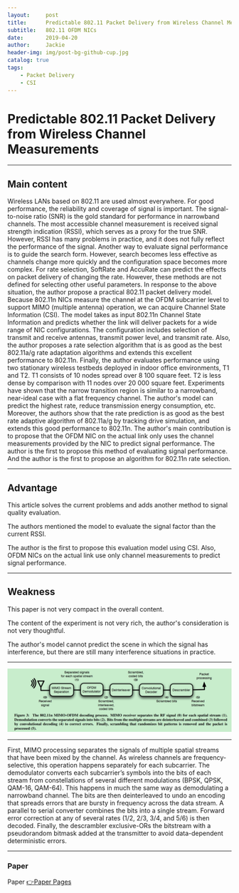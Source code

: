 ```yaml
---
layout:     post
title:      Predictable 802.11 Packet Delivery from Wireless Channel Measurements
subtitle:   802.11 OFDM NICs
date:       2019-04-20
author:     Jackie
header-img: img/post-bg-github-cup.jpg
catalog: true
tags:
    - Packet Delivery
    - CSI
---
```


# Predictable 802.11 Packet Delivery from Wireless Channel Measurements

***

## Main content

Wireless LANs based on 802.11 are used almost everywhere. For good performance, the reliability and coverage of signal is important. The signal-to-noise ratio (SNR) is the gold standard for performance in narrowband channels. The most accessible channel measurement is received signal strength indication (RSSI), which serves as a proxy for the true SNR. However, RSSI has many problems in practice, and it does not fully reflect the performance of the signal. Another way to evaluate signal performance is to guide the search form. However, search becomes less effective as channels change more quickly and the configuration space becomes more complex. For rate selection, SoftRate and AccuRate can predict the effects on packet delivery of changing the rate. However, these methods are not defined for selecting other useful parameters. In response to the above situation, the author propose a practical 802.11 packet delivery model. Because 802.11n NICs measure the channel at the OFDM subcarrier level to support MIMO (multiple antenna) operation, we can acquire Channel State Information (CSI). The model takes as input 802.11n Channel State Information and predicts whether the link will deliver packets for a wide range of NIC configurations. The configuration includes selection of transmit and receive antennas, transmit power level, and transmit rate. Also, the author proposes a rate selection algorithm that is as good as the best 802.11a/g rate adaptation algorithms and extends this excellent performance to 802.11n. Finally, the author evaluates performance using two stationary wireless testbeds deployed in indoor office environments, T1 and T2. T1 consists of 10 nodes spread over 8 100 square feet. T2 is less dense by comparison with 11 nodes over 20 000 square feet. Experiments have shown that the narrow transition region is similar to a narrowband, near-ideal case with a flat frequency channel. The author's model can predict the highest rate, reduce transmission energy consumption, etc. Moreover, the authors show that the rate prediction is as good as the best rate adaptive algorithm of 802.11a/g by tracking drive simulation, and extends this good performance to 802.11n. The author's main contribution is to propose that the OFDM NIC on the actual link only uses the channel measurements provided by the NIC to predict signal performance. The author is the first to propose this method of evaluating signal performance. And the author is the first to propose an algorithm for 802.11n rate selection.

***

## Advantage

This article solves the current problems and adds another method to signal quality evaluation.

The authors mentioned the model to evaluate the signal factor than the current RSSI.

The author is the first to propose this evaluation model using CSI. Also, OFDM NICs on the actual link use only channel measurements to predict signal performance.


***

## Weakness

This paper is not very compact in the overall content.

The content of the experiment is not very rich, the author's consideration is not very thoughtful.

The author's model cannot predict the scene in which the signal has interference, but there are still many interference situations in practice.

***

![](https://raw.githubusercontent.com/a416485164/a416485164.github.io/master/img/Predict1.jpg)

***

First, MIMO processing separates the signals of multiple spatial streams that have been mixed by the channel. As wireless channels are frequency-selective, this operation happens separately for each subcarrier. The demodulator converts each subcarrier’s symbols into the bits of each stream from constellations of several different modulations (BPSK, QPSK, QAM-16, QAM-64). This happens in much the same way as demodulating a narrowband channel. The bits are then deinterleaved to undo an encoding that spreads errors that are bursty in frequency across the data stream. A parallel to serial converter combines the bits into a single stream. Forward error correction at any of several rates (1/2, 2/3, 3/4, and 5/6) is then decoded. Finally, the descrambler exclusive-ORs the bitstream with a pseudorandom bitmask added at the transmitter to avoid data-dependent deterministic errors.

***

### Paper

<p>Paper <a href="http://djw.cs.washington.edu/papers/predictable wireless.pdf">👉Paper Pages</a>





